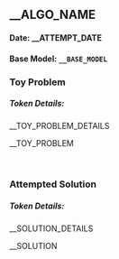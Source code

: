 ## __ALGO_NAME

#### Date: __ATTEMPT_DATE
#### Base Model: `__BASE_MODEL`


### Toy Problem
##### Token Details:
__TOY_PROBLEM_DETAILS



__TOY_PROBLEM

</br>


### Attempted Solution
##### Token Details: 
__SOLUTION_DETAILS



__SOLUTION